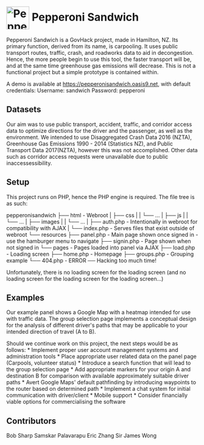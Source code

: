 # <img src="https://pepperonisandwich.oasis9.net/images/pepperonisandwich.jpg" width="60px" align="center" alt="Pepperoni Sandwich"> Pepperoni Sandwich

Pepperoni Sandwich is a GovHack project, made in Hamilton, NZ.
Its primary function, derived from its name, is carpooling. It uses public transport routes, traffic, crash, and roadworks data to aid in decongestion.
Hence, the more people begin to use this tool, the faster transport will be, and at the same time greenhouse gas emissions will decrease.
This is not a functional project but a simple prototype is contained within.

A demo is available at https://pepperonisandwich.oasis9.net, with default credentials:
	Username: sandwich
	Password: pepperoni

## Datasets

Our aim was to use public transport, accident, traffic, and corridor access data to optimize directions for the driver and the passenger, as well as the environment.
We intended to use Disaggregated Crash Data 2016 (NZTA), Greenhouse Gas Emissions 1990 - 2014 (Statistics NZ), and Public Transport Data 2017(NZTA), however this was not accomplished.
Other data such as corridor access requests were unavailable due to public inaccessessibility.

## Setup

This project runs on PHP, hence the PHP engine is required.
The file tree is as such:

pepperonisandwich
├── html				- Webroot
|	├── css
|	|	└── ...
|	├── js
|	|	└── ...
|	├── images
|	|	└── ...
|	├── auth.php		- Intentionally in webroot for compatibility with AJAX
|	└── index.php		- Serves files that exist outside of webroot
└── resources
	├── panel.php		- Main page shown once signed in - use the hamburger menu to navigate
	├── signin.php		- Page shown when not signed in
	└── pages			- Pages loaded into panel via AJAX
		├── load.php	- Loading screen
		├── home.php	- Homepage
		├── groups.php	- Grouping example
		└── 404.php		- ERROR ── Hacking too much time!

Unfortunately, there is no loading screen for the loading screen (and no loading screen for the loading screen for the loading screen...)

## Examples

Our example panel shows a Google Map with a heatmap intended for use with traffic data.
The group selection page implements a conceptual design for the analysis of different driver's paths that may be applicable to your intended direction of travel (A to B).

Should we continue work on this project, the next steps would be as follows:
	* Implement proper user account management systems and administration tools
	* Place appropriate user related data on the panel page (Carpools, volunteer status)
	* Introduce a search function that will lead to the group selection page
	* Add appropriate markers for your origin A and destination B for comparison with available approximately suitable driver paths
	* Avert Google Maps' default pathfinding by introducing waypoints to the router based on determined path
	* Implement a chat system for initial communication with driver/client
	* Mobile support
	* Consider financially viable options for commercialising the software

## Contributors

Bob Sharp
Samskar Palavarapu
Eric Zhang
Sir James Wong